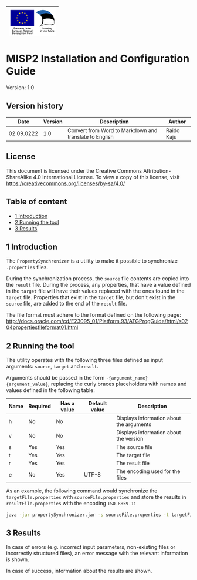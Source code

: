 | ![European Union / European Regional Development Fund / Investing in your future](../../docs/img/eu_rdf_75_en.png "Documents that are tagged with EU/SF logos must keep the logos until 1.1.2022, if it has not stated otherwise in the documentation. If new documentation is created  using EU/SF resources the logos must be tagged appropriately so that the deadline for logos could be found.") |
| -------------------------: |

# MISP2 Installation and Configuration Guide

Version: 1.0

## Version history <!-- omit in toc -->

 Date       | Version | Description                                                               | Author
 ---------- | ------- | ------------------------------------------------------------------------- | --------------------
 02.09.0222 | 1.0     | Convert from Word to Markdown and translate to English                    | Raido Kaju

## License <!-- omit in toc -->

This document is licensed under the Creative Commons Attribution-ShareAlike 4.0 International License.
To view a copy of this license, visit <https://creativecommons.org/licenses/by-sa/4.0/>

## Table of content <!-- omit in toc -->

* [1 Introduction](#1-introduction)
* [2 Running the tool](#2-running-the-tool)
* [3 Results](#3-results)

## 1 Introduction

The `PropertySynchronizer` is a utility to make it possible to synchronize `.properties` files.

During the synchronization process, the `source` file contents are copied into the `result` file. During the process,
any properties, that have a value defined in the `target` file will have their values replaced with the ones found
in the `target` file. Properties that exist in the `target` file, but don't exist in the `source` file, are
added to the end of the `result` file.

The file format must adhere to the format defined on the following page:
http://docs.oracle.com/cd/E23095_01/Platform.93/ATGProgGuide/html/s0204propertiesfileformat01.html

## 2 Running the tool

The utility operates with the following three files defined as input arguments: `source`, `target` and `result`.

Arguments should be passed in the form `-{argument_name} {argument_value}`, replacing the curly braces placeholders
with names and values defined in the following table:


 Name       | Required | Has a value | Default value | Description
 ---------- | ---------| ------------|---------------|-----------------------------------------
 h          | No       | No          |               | Displays information about the arguments
 v          | No       | No          |               | Displays information about the version
 s          | Yes      | Yes         |               | The source file
 t          | Yes      | Yes         |               | The target file
 r          | Yes      | Yes         |               | The result file
 e          | No       | Yes         | UTF-8         | The encoding used for the files

As an example, the following command would synchronize the `targetFile.properties` with `sourceFile.properties` and
store the results in `resultFile.properties` with the encoding `ISO-8859-1`:

```bash
java -jar propertySynchronizer.jar -s sourceFile.properties -t targetFile.properties -r resultFile.properties -e ISO-8859-1
```

## 3 Results

In case of errors (e.g. incorrect input parameters, non-existing files or incorrectly structured files), an error
message with the relevant information is shown.

In case of success, information about the results are shown.
